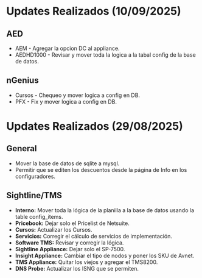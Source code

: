 
# Updates Realizados (10/09/2025)
## AED

- AEM - Agregar la opcion DC al appliance.
- AEDHD1000 - Revisar y mover toda la logica a la tabal config de la base de datos.

## nGenius

- Cursos - Chequeo y mover logica a config en DB.
- PFX - Fix y mover logica a config en DB.

# Updates Realizados (29/08/2025)
## General

- Mover la base de datos de sqlite a mysql.
- Permitir que se editen los descuentos desde la página de Info en los configuradores.

## Sightline/TMS

- **Interno:** Mover toda la lógica de la planilla a la base de datos usando la table config_items.
- **Pricebook:** Dejar solo el Pricelist de Netsuite.
- **Cursos:** Actualizar los Cursos.
- **Servicios:** Corregir el cálculo de servicios de implementación.
- **Software TMS:** Revisar y corregir la lógica.
- **Sightline Appliance:** Dejar solo el SP-7500.
- **Insight Appliance:** Cambiar el tipo de nodos y poner los SKU de Avnet.
- **TMS Appliance:** Quitar los viejos y agregar el TMS8200.
- **DNS Probe:** Actualizar los ISNG que se permiten.
